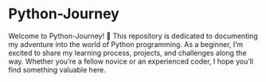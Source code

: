 # Python-Journey
Welcome to Python-Journey! 🚀  This repository is dedicated to documenting my adventure into the world of Python programming. As a beginner, I’m excited to share my learning process, projects, and challenges along the way. Whether you’re a fellow novice or an experienced coder, I hope you’ll find something valuable here.
